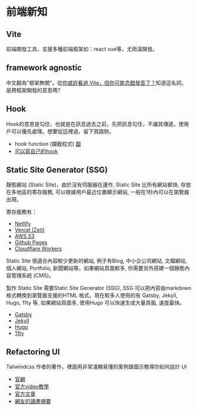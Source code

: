 # 前端新知
## Vite 
前端開發工具，支援多種前端框架如：react vue等，尤雨溪開發。
## framework agnostic
中文翻為"框架無關"。從[你或許看過 Vite，但你可能念錯發音了？](https://ithelp.ithome.com.tw/m/articles/10292623)知道這名詞，是跨框架開發的意思嗎?
## Hook
Hook的意思是勾住，也就是在訊息過去之前，先把訊息勾住，不讓其傳遞，使用戶可以優先處理。想要從這裡過，留下買路財。
- hook function (攔截程式) [圖](https://p6-juejin.byteimg.com/tos-cn-i-k3u1fbpfcp/7fc85972f28a4d009ba137103265f4c2~tplv-k3u1fbpfcp-zoom-in-crop-mark:4536:0:0:0.awebp)
- [可以寫自己的hook](https://medium.com/hannah-lin/react-hook-%E7%AD%86%E8%A8%98-custom-hooks-%E4%B9%8B%E6%89%93%E9%80%A0%E8%87%AA%E5%B7%B1%E7%9A%84-hook-b046f6778f33)
## Static Site Generator (SSG)
靜態網站 (Static Site)，由於沒有伺服器在運作, Static Site 比所有網站都快, 存放在多地區的寄存服務, 可以根據用戶最近位置顯示網站, 一般在1秒內可以在瀏覽器出現。

寄存服務有：
- [Netlify ](https://www.netlify.com/)
- [Vercel (Zeit) ](https://vercel.com/)
- [AWS S3 ](https://aws.amazon.com/s3/)
- [Github Pages ](https://pages.github.com/)
- [Cloudflare Workers](https://workers.cloudflare.com/)
    
Static Site 很適合內容較少更新的網站, 例子有Blog, 中小企公司網站, 文檔網站, 個人網站, Portfolio, 新聞網站等。如果網站頁面較多, 你需要另外搭建一個靜態內容管理系統 (CMS)。

製作 Static Site 需要Static Site Generator (SSG), SSG 可以把內容由markdown 格式轉換到瀏覽器支援的HTML 格式。現在較多人使用的有 Gatsby, Jekyll, Hugo, 11ty 等, 如果網站頁面多, 使用Hugo 可以快速生成大量頁面, 速度最快。

- [Gatsby](https://www.gatsbyjs.org/)
- [Jekyll](https://jekyllrb.com/)
- [Hugo](https://gohugo.io/)
- [11ty](https://www.11ty.dev/)
## Refactoring UI
Tailwindcss 作者的著作，裡面用非常淺顯易懂的案例跟圖示教導你如何設計 UI
- [官網](https://www.refactoringui.com/)
- [官方video教學](https://www.youtube.com/playlist?list=PLDVpvW8ghDr9tasku_YvuTy_l0xPUtOHE)
- [官方文章](https://medium.com/@refactoringui)
- [網友的讀書摘要](https://ihower.tw/blog/archives/10556)
